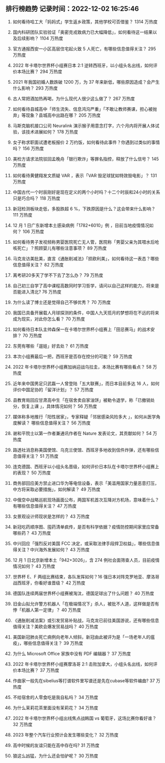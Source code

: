 
## 排行榜趋势 记录时间：2022-12-02 16:25:46
  
  1. 如何看待哈工大「妈妈式」学生返乡政策，其他学校可否借鉴？ 1314 万热度
    
  2. 国内科研团队实验验证「奥密克戎致病力已大幅降低」，如何看待这一结果以及后续影响？ 1104 万热度
    
  3. 官方通报西安一小区高层住宅起火致 5 人死亡，有哪些信息值得关注？ 295 万热度
    
  4. 2022 年卡塔尔世界杯小组赛日本 2:1 逆转西班牙，以小组头名出线，如何评价本场比赛？ 294 万热度
    
  5. 2021 年我国初婚人数跌破 1200 万，为 37 年来新低，哪些原因造成？会产生什么影响？ 293 万热度
    
  6. 古人常把酒加热再喝，为什么现代人很少这么做了？ 267 万热度
    
  7. 如何看待县城高中「师生流失、信息鸿沟严重」「不敢让教师赛课，担心被抛弃」等现象？县城高中出路在哪？ 205 万热度
    
  8. 马斯克脑机接口公司 Neuralink 演示猴子用意念打字，六个月内将开展人体试验，该技术进展如何？ 178 万热度
    
  9. 女子称求职面试遭老板报价 2 万约饭，如何看待此事件？你遇到过类似的事情吗？ 156 万热度
    
  10. 美检方请求法院驳回孟晚舟「银行欺诈」等罪名指控，释放了什么信号？ 145 万热度
    
  11. 如何看待黄健翔发文质疑 VAR ，表示「VAR 毁足球犹如特效毁电影」？ 131 万热度
    
  12. 中国古代一个时辰刚好是现在定义的两个小时吗？十二个时辰和24小时的关系只是巧合吗？ 118 万热度
    
  13. 新冠检测板块走低，多股跌超 6 %，下跌原因是什么？这会带来什么影响？ 111 万热度
    
  14. 12 月 1 日广东新增本土感染病例「1782+6010」例 ，目前当地疫情情况如何？ 106 万热度
    
  15. 如何看待男子发视频称男婴医院死亡无人管，医院称「男婴父亲为其喂水后呛咳死亡」？照顾婴儿有哪些注意事项？ 89 万热度
    
  16. 马克龙访美批美，直言《通胀削减法》「损欧利美」，如何看待这一表态？哪些信息值得关注？ 82 万热度
    
  17. 离考研20多天了学不下去了怎么办？ 79 万热度
    
  18. 自己初三自学了高中课程高数同时学习哲学，请问以自己这样的能力，将来是否能进入清北? 76 万热度
    
  19. 为什么读了博士还是觉得自己不够优秀？ 70 万热度
    
  20. 我国已具备开展载人月球探测的条件，中国人九天揽月的梦想将在不远的将来成为现实，对此你怎么看？ 70 万热度
    
  21. 如何看待日本队主帅森保一在卡塔尔世界杯小组赛上「田忌赛马」的战术安排？ 70 万热度
    
  22. 东莞有哪些「遛娃」好去处？ 61 万热度
    
  23. 本次小组赛最后一把，西班牙是否存在控分的可能？ 59 万热度
    
  24. 2022 年卡塔尔世界杯小组赛加纳迎战乌拉圭，本场比赛有哪些看点？ 58 万热度
    
  25. 近年来中国男足只武磊一人曾登陆「五大联赛」，而日本目前多达 16 人，如何评价中国足协的「留洋计划」？ 57 万热度
    
  26. 县教育局回应甘肃高中生「在宿舍卖自家油饼」被勒令退学，称「已撤销处分，恢复上课 」，具体情况如何？ 56 万热度
    
  27. 媒体称多地推行「阳性居家」，专家释疑「邻居感染风险多大 」，如何从医学角度解读？ 哪些信息值得关注？ 56 万热度
    
  28. 谢和平院士以第一作者兼通讯作者在 Nature 发表论文，其贡献如何？ 54 万热度
    
  29. 路透社消息称美国使馆、乌克兰使馆、西班牙多地收到信件炸弹，还有哪些信息值得关注？ 51 万热度
    
  30. 连克德国、西班牙以小组头名晋级，如何评价日本队在卡塔尔世界杯小组赛上的表现？ 50 万热度
    
  31. 商务部回应美方禁止进口华为等电信设备，表示「美滥用国家力量恶意打压，中方将采取必要措施」，如何解读？ 49 万热度
    
  32. 中俄空中战略巡航现场画面公布，两国军机首次互降对方机场，意味着什么？有哪些信息值得关注？ 47 万热度
    
  33. 女景观设计师现状是怎样的？ 43 万热度
    
  34. 新冠吃药顺序图、囤药清单疯传，是否有科学依据？疫情防控期间家里应常备哪些药？ 43 万热度
    
  35. 中兴回应「强烈反对美国 FCC 决定，或采取法律手段捍卫权益」，哪些信息值得关注？中兴海外发展如何？ 43 万热度
    
  36. 12 月 1 日北京新增本土「942+3026」，含 274 例社会面筛查人员，目前疫情情况如何？ 43 万热度
    
  37. 世界杯 E、F 两组比赛结束，各队发挥如何？16 强日本对阵克罗地亚、摩洛哥战西班牙，你看好谁晋级？ 42 万热度
    
  38. 德国队连续两届世界杯小组赛被淘汰，德国足球出了什么问题？ 40 万热度
    
  39. 旧金山拟允许警方机器人「在极端情况下」杀人，被批不人道，这样做是否有悖「机器人第一定律」？ 40 万热度
    
  40. 《通胀削减法案》或引发贸易补贴战，马克龙已前往美国游说，还有哪些信息值得关注？美欧会爆发贸易战吗？ 40 万热度
    
  41. 美国新冠肺炎死亡病例向老年人倾斜，新冠由此被评为是「一场老年人的瘟疫」，哪些信息值得关注？ 39 万热度
    
  42. 为什么 Microsoft Office 家族中没有 PDF 编辑器？ 37 万热度
    
  43. 2022 年卡塔尔世界杯小组赛摩洛哥 2:1 击败加拿大，小组头名出线，如何评价本场比赛？ 37 万热度
    
  44. 作曲家一般先在sibelius等打谱软件里写谱还是先在cubase等软件编曲? 37 万热度
    
  45. 不给宿舍的人零食吃是我自私吗？ 34 万热度
    
  46. 为什么茉莉花茶里面没有茉莉花？ 34 万热度
    
  47. 2022 年卡塔尔世界杯小组出线焦点战韩国 vs 葡萄牙，这场比赛你看好谁？ 32 万热度
    
  48. 2023 年整个汽车行业预计会发生哪些变化？ 32 万热度
    
  49. 高中时候的友谊只能在高中存在吗? 31 万热度
    
  50. 狼这么凶猛，为什么还会怕驴呢？ 30 万热度
    